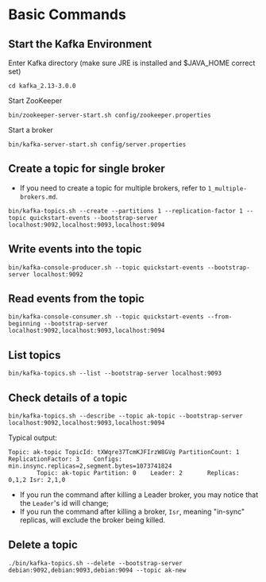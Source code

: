 # Basic Commands

## Start the Kafka Environment

Enter Kafka directory (make sure JRE is installed and $JAVA_HOME correct set)

```
cd kafka_2.13-3.0.0
```

Start ZooKeeper

```
bin/zookeeper-server-start.sh config/zookeeper.properties
```

Start a broker

```
bin/kafka-server-start.sh config/server.properties
```

## Create a topic for single broker

* If you need to create a topic for multiple brokers, refer to `1_multiple-brokers.md`.

```
bin/kafka-topics.sh --create --partitions 1 --replication-factor 1 --topic quickstart-events --bootstrap-server localhost:9092,localhost:9093,localhost:9094
```

## Write events into the topic

```
bin/kafka-console-producer.sh --topic quickstart-events --bootstrap-server localhost:9092
```

## Read events from the topic

```
bin/kafka-console-consumer.sh --topic quickstart-events --from-beginning --bootstrap-server localhost:9092,localhost:9093,localhost:9094
```

## List topics

```
bin/kafka-topics.sh --list --bootstrap-server localhost:9093
```


## Check details of a topic

```
bin/kafka-topics.sh --describe --topic ak-topic --bootstrap-server localhost:9092,localhost:9093,localhost:9094
```

Typical output:
```
Topic: ak-topic TopicId: tXWqre37TcmKJFIrzW8GVg PartitionCount: 1       ReplicationFactor: 3    Configs: min.insync.replicas=2,segment.bytes=1073741824
        Topic: ak-topic Partition: 0    Leader: 2       Replicas: 0,1,2 Isr: 2,1,0
```

* If you run the command after killing a Leader broker, you may notice that the `Leader`'s id will change;
* If you run the command after killing a broker, `Isr`, meaning  "in-sync" replicas, will exclude the broker being killed.

## Delete a topic

```
./bin/kafka-topics.sh --delete --bootstrap-server debian:9092,debian:9093,debian:9094 --topic ak-new
```